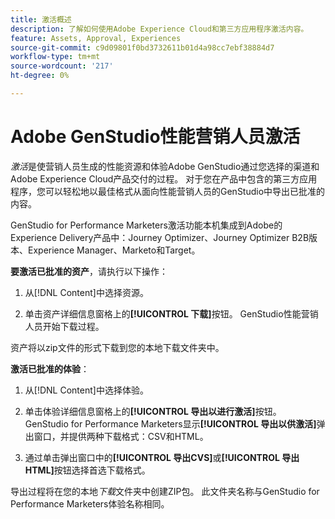 ```yaml
---
title: 激活概述
description: 了解如何使用Adobe Experience Cloud和第三方应用程序激活内容。
feature: Assets, Approval, Experiences
source-git-commit: c9d09801f0bd3732611b01d4a98cc7ebf38884d7
workflow-type: tm+mt
source-wordcount: '217'
ht-degree: 0%

---
```



# Adobe GenStudio性能营销人员激活

_激活_&#x200B;是使营销人员生成的性能资源和体验Adobe GenStudio通过您选择的渠道和Adobe Experience Cloud产品交付的过程。 对于您在产品中包含的第三方应用程序，您可以轻松地以最佳格式从面向性能营销人员的GenStudio中导出已批准的内容。

GenStudio for Performance Marketers激活功能本机集成到Adobe的Experience Delivery产品中：Journey Optimizer、Journey Optimizer B2B版本、Experience Manager、Marketo和Target。

**要激活已批准的资产**，请执行以下操作：

1. 从[!DNL Content]中选择资源。

1. 单击资产详细信息窗格上的&#x200B;**[!UICONTROL 下载]**&#x200B;按钮。 GenStudio性能营销人员开始下载过程。

资产将以zip文件的形式下载到您的本地下载文件夹中。

**激活已批准的体验**：

1. 从[!DNL Content]中选择体验。

1. 单击体验详细信息窗格上的&#x200B;**[!UICONTROL 导出以进行激活]**&#x200B;按钮。 GenStudio for Performance Marketers显示&#x200B;**[!UICONTROL 导出以供激活]**&#x200B;弹出窗口，并提供两种下载格式：CSV和HTML。

1. 通过单击弹出窗口中的&#x200B;**[!UICONTROL 导出CVS]**&#x200B;或&#x200B;**[!UICONTROL 导出HTML]**&#x200B;按钮选择首选下载格式。

导出过程将在您的本地&#x200B;_下载_&#x200B;文件夹中创建ZIP包。 此文件夹名称与GenStudio for Performance Marketers体验名称相同。
